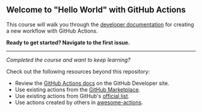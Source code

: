 ## Welcome to "Hello World" with GitHub Actions

This course will walk you through the [developer documentation](https://developer.github.com/actions/creating-workflows/creating-a-new-workflow/) for creating a new workflow with GitHub Actions. 

**Ready to get started? Navigate to the first issue.**

---

*Completed the course and want to keep learning?*

Check out the following resources beyond this repository: 

- Review the [GitHub Actions docs](https://developer.github.com/actions/) on the GitHub Developer site. 
- Use existing actions from the [GitHub Marketplace](https://github.com/marketplace/actions).
- Use existing actions from GitHub's [official list](https://github.com/actions).
- Use actions created by others in [awesome-actions](https://github.com/sdras/awesome-actions).

